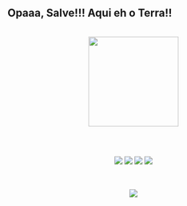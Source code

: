 ## Opaaa, Salve!!! Aqui eh o Terra!!

<br>

<div align="center">
  
  <a href="https://github.com/oTerra">
  <img height="180em" src="https://github-readme-stats.vercel.app/api?username=oTerra&show_icons=true&theme=radical&include_all_commits=true&count_private=true"/>
    
</div>
  
  ##
  
<br>
  
<div align="center"> 
  
  <a href="https://instagram.com/terra_5965" target="_blank"><img src="https://img.shields.io/badge/-Instagram-%23E4405F?style=for-the-badge&logo=instagram&logoColor=white" target="_blank"></a>
 <a href="https://api.whatsapp.com/send?phone=5551981614093&text=Opa%2C%20achei%20seu%20contato%20no%20GitHub." target="_blank"><img src="https://img.shields.io/badge/WhatsApp-25D366?style=for-the-badge&logo=whatsapp&logoColor=white" target="_blank"></a> 
  <a href = "mailto:tdfvini@gmail.com"><img src="https://img.shields.io/badge/-Gmail-%23333?style=for-the-badge&logo=gmail&logoColor=white" target="_blank"></a>
  <a href="https://www.linkedin.com/in/viniciosterra/" target="_blank"><img src="https://img.shields.io/badge/-LinkedIn-%230077B5?style=for-the-badge&logo=linkedin&logoColor=white" target="_blank"></a>  
  
</div>
  
  ##
  
 <br>
  
 <div align="center">
   
   <img align="center" src="https://media0.giphy.com/media/LfQzCXmICSoa4/giphy.gif">
   
 </div>
